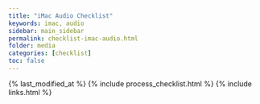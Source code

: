 ```yaml
---
title: "iMac Audio Checklist"
keywords: imac, audio
sidebar: main_sidebar
permalink: checklist-imac-audio.html
folder: media
categories: [checklist]
toc: false
---
```

{% last_modified_at %}
{% include process_checklist.html %}
{% include links.html %}
